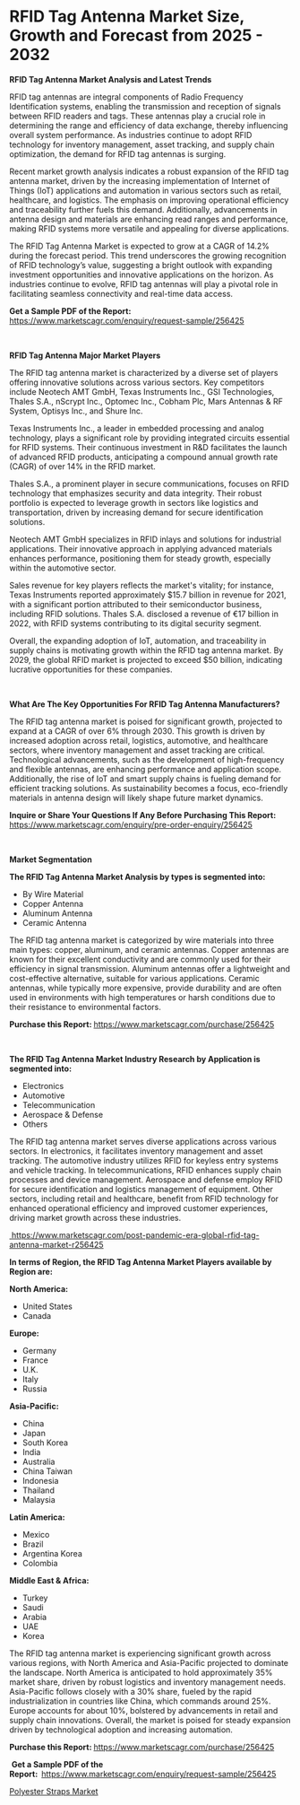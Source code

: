 <p><h1>RFID Tag Antenna Market Size, Growth and Forecast from 2025 - 2032</h1></p><p><strong>RFID Tag Antenna Market Analysis and Latest Trends</strong></p>
<p><p>RFID tag antennas are integral components of Radio Frequency Identification systems, enabling the transmission and reception of signals between RFID readers and tags. These antennas play a crucial role in determining the range and efficiency of data exchange, thereby influencing overall system performance. As industries continue to adopt RFID technology for inventory management, asset tracking, and supply chain optimization, the demand for RFID tag antennas is surging.</p><p>Recent market growth analysis indicates a robust expansion of the RFID tag antenna market, driven by the increasing implementation of Internet of Things (IoT) applications and automation in various sectors such as retail, healthcare, and logistics. The emphasis on improving operational efficiency and traceability further fuels this demand. Additionally, advancements in antenna design and materials are enhancing read ranges and performance, making RFID systems more versatile and appealing for diverse applications.</p><p>The RFID Tag Antenna Market is expected to grow at a CAGR of 14.2% during the forecast period. This trend underscores the growing recognition of RFID technology’s value, suggesting a bright outlook with expanding investment opportunities and innovative applications on the horizon. As industries continue to evolve, RFID tag antennas will play a pivotal role in facilitating seamless connectivity and real-time data access.</p></p>
<p><strong>Get a Sample PDF of the Report:&nbsp;</strong> <a href="https://www.marketscagr.com/enquiry/request-sample/256425?utm_campaign=2461&utm_medium=2&utm_source=Github&utm_content=ia&utm_term=30032025&utm_id=rfid-tag-antenna">https://www.marketscagr.com/enquiry/request-sample/256425</a></p>
<p>&nbsp;</p>
<p><strong>RFID Tag Antenna Major Market Players</strong></p>
<p><p>The RFID tag antenna market is characterized by a diverse set of players offering innovative solutions across various sectors. Key competitors include Neotech AMT GmbH, Texas Instruments Inc., GSI Technologies, Thales S.A., nScrypt Inc., Optomec Inc., Cobham Plc, Mars Antennas & RF System, Optisys Inc., and Shure Inc.</p><p>Texas Instruments Inc., a leader in embedded processing and analog technology, plays a significant role by providing integrated circuits essential for RFID systems. Their continuous investment in R&D facilitates the launch of advanced RFID products, anticipating a compound annual growth rate (CAGR) of over 14% in the RFID market.</p><p>Thales S.A., a prominent player in secure communications, focuses on RFID technology that emphasizes security and data integrity. Their robust portfolio is expected to leverage growth in sectors like logistics and transportation, driven by increasing demand for secure identification solutions.</p><p>Neotech AMT GmbH specializes in RFID inlays and solutions for industrial applications. Their innovative approach in applying advanced materials enhances performance, positioning them for steady growth, especially within the automotive sector.</p><p>Sales revenue for key players reflects the market's vitality; for instance, Texas Instruments reported approximately $15.7 billion in revenue for 2021, with a significant portion attributed to their semiconductor business, including RFID solutions. Thales S.A. disclosed a revenue of €17 billion in 2022, with RFID systems contributing to its digital security segment. </p><p>Overall, the expanding adoption of IoT, automation, and traceability in supply chains is motivating growth within the RFID tag antenna market. By 2029, the global RFID market is projected to exceed $50 billion, indicating lucrative opportunities for these companies.</p></p>
<p>&nbsp;</p>
<p><strong>What Are The Key Opportunities For RFID Tag Antenna Manufacturers?</strong></p>
<p><p>The RFID tag antenna market is poised for significant growth, projected to expand at a CAGR of over 6% through 2030. This growth is driven by increased adoption across retail, logistics, automotive, and healthcare sectors, where inventory management and asset tracking are critical. Technological advancements, such as the development of high-frequency and flexible antennas, are enhancing performance and application scope. Additionally, the rise of IoT and smart supply chains is fueling demand for efficient tracking solutions. As sustainability becomes a focus, eco-friendly materials in antenna design will likely shape future market dynamics.</p></p>
<p><strong>Inquire or Share Your Questions If Any Before Purchasing This Report:</strong> <a href="https://www.marketscagr.com/enquiry/pre-order-enquiry/256425?utm_campaign=2461&utm_medium=2&utm_source=Github&utm_content=ia&utm_term=30032025&utm_id=rfid-tag-antenna">https://www.marketscagr.com/enquiry/pre-order-enquiry/256425</a></p>
<p>&nbsp;</p>
<p><strong>Market Segmentation</strong></p>
<p><strong>The RFID Tag Antenna Market Analysis by types is segmented into:</strong></p>
<p><ul><li>By Wire Material</li><li>Copper Antenna</li><li>Aluminum Antenna</li><li>Ceramic Antenna</li></ul></p>
<p><p>The RFID tag antenna market is categorized by wire materials into three main types: copper, aluminum, and ceramic antennas. Copper antennas are known for their excellent conductivity and are commonly used for their efficiency in signal transmission. Aluminum antennas offer a lightweight and cost-effective alternative, suitable for various applications. Ceramic antennas, while typically more expensive, provide durability and are often used in environments with high temperatures or harsh conditions due to their resistance to environmental factors.</p></p>
<p><strong>Purchase this Report:&nbsp;</strong><a href="https://www.marketscagr.com/purchase/256425?utm_campaign=2461&utm_medium=2&utm_source=Github&utm_content=ia&utm_term=30032025&utm_id=rfid-tag-antenna">https://www.marketscagr.com/purchase/256425</a></p>
<p>&nbsp;</p>
<p><strong>The RFID Tag Antenna Market Industry Research by Application is segmented into:</strong></p>
<p><ul><li>Electronics</li><li>Automotive</li><li>Telecommunication</li><li>Aerospace & Defense</li><li>Others</li></ul></p>
<p><p>The RFID tag antenna market serves diverse applications across various sectors. In electronics, it facilitates inventory management and asset tracking. The automotive industry utilizes RFID for keyless entry systems and vehicle tracking. In telecommunications, RFID enhances supply chain processes and device management. Aerospace and defense employ RFID for secure identification and logistics management of equipment. Other sectors, including retail and healthcare, benefit from RFID technology for enhanced operational efficiency and improved customer experiences, driving market growth across these industries.</p></p>
<p><a href="https://www.marketscagr.com/post-pandemic-era-global-rfid-tag-antenna-market-r256425?utm_campaign=2461&utm_medium=2&utm_source=Github&utm_content=ia&utm_term=30032025&utm_id=rfid-tag-antenna">&nbsp;https://www.marketscagr.com/post-pandemic-era-global-rfid-tag-antenna-market-r256425</a></p>
<p><strong>In terms of Region, the RFID Tag Antenna Market Players available by Region are:</strong></p>
<p>
    <p> <strong> North America: </strong>
        <ul>
            <li>United States</li>
            <li>Canada</li>
        </ul>
        </p> 
    <p> <strong> Europe: </strong>
        <ul>
            <li>Germany</li>
            <li>France</li>
            <li>U.K.</li>
            <li>Italy</li>
            <li>Russia</li>
        </ul>
        </p> 
    <p> <strong> Asia-Pacific: </strong>
        <ul>
            <li>China</li>
            <li>Japan</li>
            <li>South Korea</li>
            <li>India</li>
            <li>Australia</li>
            <li>China Taiwan</li>
            <li>Indonesia</li>
            <li>Thailand</li>
            <li>Malaysia</li>
        </ul>
        </p> 
    <p> <strong> Latin America: </strong>
        <ul>
            <li>Mexico</li>
            <li>Brazil</li>
            <li>Argentina Korea</li>
            <li>Colombia</li>
        </ul>
        </p> 
    <p> <strong> Middle East & Africa: </strong>
        <ul>
            <li>Turkey</li>
            <li>Saudi</li>
            <li>Arabia</li>
            <li>UAE</li>
            <li>Korea</li>
        </ul>
    </p>
    </p>
<p><p>The RFID tag antenna market is experiencing significant growth across various regions, with North America and Asia-Pacific projected to dominate the landscape. North America is anticipated to hold approximately 35% market share, driven by robust logistics and inventory management needs. Asia-Pacific follows closely with a 30% share, fueled by the rapid industrialization in countries like China, which commands around 25%. Europe accounts for about 10%, bolstered by advancements in retail and supply chain innovations. Overall, the market is poised for steady expansion driven by technological adoption and increasing automation.</p></p>
<p><strong>Purchase this Report: </strong><a href="https://www.marketscagr.com/purchase/256425?utm_campaign=2461&utm_medium=2&utm_source=Github&utm_content=ia&utm_term=30032025&utm_id=rfid-tag-antenna">https://www.marketscagr.com/purchase/256425</a></p>
<p>&nbsp;<strong>Get a Sample PDF of the Report:&nbsp;&nbsp;</strong><a href="https://www.marketscagr.com/enquiry/request-sample/256425?utm_campaign=2461&utm_medium=2&utm_source=Github&utm_content=ia&utm_term=30032025&utm_id=rfid-tag-antenna">https://www.marketscagr.com/enquiry/request-sample/256425</a></p>
<p><strong></strong></p>
<p><p><a href="https://github.com/techerghalim/Market-Research-Report-List-1/blob/main/polyester-straps-market.md?utm_campaign=2461&utm_medium=2&utm_source=Github&utm_content=ia&utm_term=30032025&utm_id=rfid-tag-antenna">Polyester Straps Market</a></p></p>